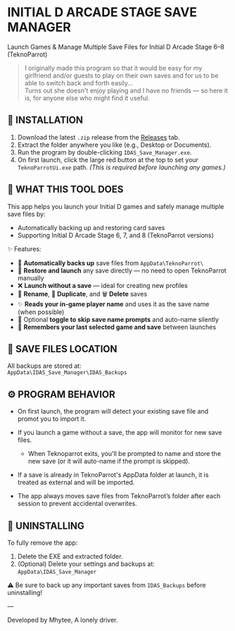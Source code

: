 INITIAL D ARCADE STAGE SAVE MANAGER  
===================================  

Launch Games & Manage Multiple Save Files for Initial D Arcade Stage 6–8 (TeknoParrot)

> I originally made this program so that it would be easy for my girlfriend and/or guests to play on their own saves and for us to be able to switch back and forth easily...  
> Turns out she doesn't enjoy playing and I have no friends — so here it is, for anyone else who might find it useful.

📂 INSTALLATION  
---------------  
1. Download the latest `.zip` release from the [Releases](https://github.com/mhytee/idas_save_manager/releases) tab.  
2. Extract the folder anywhere you like (e.g., Desktop or Documents).  
3. Run the program by double-clicking `IDAS_Save_Manager.exe`.  
4. On first launch, click the large red button at the top to set your `TeknoParrotUi.exe` path. _(This is required before launching any games.)_


🧠 WHAT THIS TOOL DOES  
----------------------  
This app helps you launch your Initial D games and safely manage multiple save files by:  
- Automatically backing up and restoring card saves  
- Supporting Initial D Arcade Stage 6, 7, and 8 (TeknoParrot versions)

✨ Features:  
- 🔁 **Automatically backs up** save files from `AppData\TeknoParrot\`
- 💾 **Restore and launch** any save directly — no need to open TeknoParrot manually
- ❌ **Launch without a save** — ideal for creating new profiles
- 📝 **Rename**, 📄 **Duplicate**, and 🗑️ **Delete** saves
- ✨ **Reads your in-game player name** and uses it as the save name (when possible)
- 🔘 Optional **toggle to skip save name prompts** and auto-name silently
- 🧠 **Remembers your last selected game and save** between launches

💾 SAVE FILES LOCATION  
----------------------  
All backups are stored at:  
`AppData\IDAS_Save_Manager\IDAS_Backups`

⚙️ PROGRAM BEHAVIOR  
-------------------  
- On first launch, the program will detect your existing save file and promot you to import it.

- If you launch a game without a save, the app will monitor for new save files.  
  - When Teknoparrot exits, you'll be prompted to name and store the new save (or it will auto-name if the prompt is skipped).  

- If a save is already in TeknoParrot's AppData folder at launch, it is treated as external and will be imported.

- The app always moves save files from TeknoParrot’s folder after each session to prevent accidental overwrites.

🧽 UNINSTALLING  
---------------  
To fully remove the app:  
1. Delete the EXE and extracted folder.  
2. (Optional) Delete your settings and backups at:  
   `AppData\IDAS_Save_Manager`

⚠️ Be sure to back up any important saves from `IDAS_Backups` before uninstalling!

—

Developed by Mhytee, A lonely driver.
